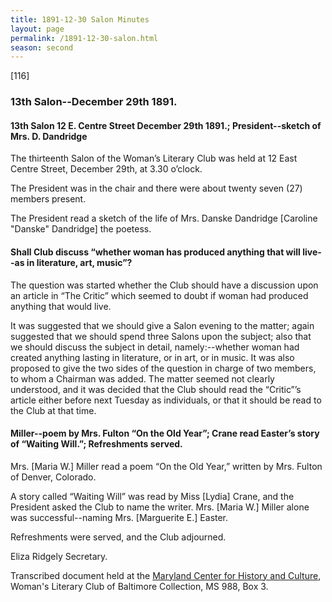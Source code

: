```yaml
---
title: 1891-12-30 Salon Minutes
layout: page
permalink: /1891-12-30-salon.html
season: second
---
```


<style>
    .container{
        font-size:1.4em;
    }
</style>
[116]

### 13th Salon--December 29th 1891.

#### 13th Salon 12 E. Centre Street December 29th 1891.; President--sketch of Mrs. D. Dandridge

The thirteenth Salon of the Woman’s Literary Club was held at 12 East Centre Street, December 29th, at 3.30 o’clock.

The President was in the chair and there were about twenty seven (27) members present.

The President read a sketch of the life of Mrs. Danske Dandridge [Caroline "Danske" Dandridge] the poetess.

#### Shall Club discuss “whether woman has produced anything that will live--as in literature, art, music”?

The question was started whether the Club should have a discussion upon an article in “The Critic” which seemed to doubt if woman had produced anything that would live.

It was suggested that we should give a Salon evening to the matter; again suggested that we should spend three Salons upon the subject; also that we should discuss the subject in detail, namely:--whether woman had created anything lasting in literature, or in art, or in music. It was also proposed to give the two sides of the question in charge of two members, to whom a Chairman was added. The matter seemed not clearly understood, and it was decided that the Club should read the “Critic”’s article either before next Tuesday as individuals, or that it should be read to the Club at that time.

#### Miller--poem by Mrs. Fulton “On the Old Year”; Crane read Easter’s story of “Waiting Will.”; Refreshments served.

Mrs. [Maria W.] Miller read a poem “On the Old Year,” written by Mrs. Fulton of Denver, Colorado.

A story called “Waiting Will” was read by Miss [Lydia] Crane, and the President asked the Club to name the writer. Mrs. [Maria W.] Miller alone was successful--naming Mrs. [Marguerite E.] Easter.

Refreshments were served, and the Club adjourned.

Eliza Ridgely
Secretary.

Transcribed document held at the [Maryland Center for History and Culture](http://mdhs.org/), Woman's Literary Club of Baltimore Collection, MS 988, Box 3. 